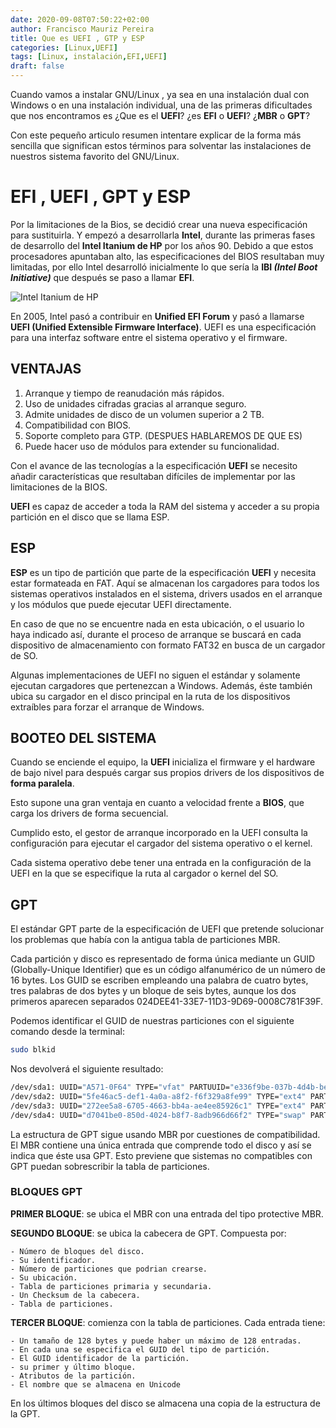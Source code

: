 ```yaml
---
date: 2020-09-08T07:50:22+02:00
author: Francisco Mauriz Pereira
title: Que es UEFI , GTP y ESP
categories: [Linux,UEFI]
tags: [Linux, instalación,EFI,UEFI]
draft: false
---
```


Cuando vamos a instalar GNU/Linux , ya sea en una instalación dual con Windows o en una instalación individual, una de las primeras dificultades que nos encontramos es ¿Que es el **UEFI**? ¿es **EFI** o **UEFI**? ¿**MBR** o **GPT**?

Con este pequeño articulo resumen intentare explicar de la forma más sencilla que significan estos términos  para solventar las instalaciones de nuestros sistema favorito del GNU/Linux.

# EFI , UEFI , GPT y ESP

Por la limitaciones de la Bios, se decidió crear una nueva especificación para sustituirla. Y empezó a desarrollarla **Intel**, durante las primeras fases de desarrollo del **Intel Itanium de HP** por los años 90. Debido a que estos procesadores apuntaban alto, las especificaciones del BIOS resultaban muy limitadas, por ello Intel desarrolló inicialmente lo que sería la **IBI *(Intel Boot Initiative)*** que después se paso a llamar **EFI**.

![Intel Itanium de HP](https://hardzone.es/app/uploads-hardzone.es/2019/02/Intel-Itanium-2-Montecito.jpg)

En 2005, Intel pasó a contribuir en **Unified EFI Forum** y pasó a llamarse **UEFI (Unified Extensible Firmware Interface)**. UEFI es una especificación para una interfaz software entre el sistema operativo y el firmware.

## VENTAJAS
1. Arranque y tiempo de reanudación más rápidos.
2. Uso de unidades cifradas gracias al arranque seguro.
3. Admite unidades de disco de un volumen superior a 2 TB.
4. Compatibilidad con BIOS.
5. Soporte completo para GTP. (DESPUES HABLAREMOS DE QUE ES)
6. Puede hacer uso de módulos para extender su funcionalidad.

Con el avance de las tecnologías a la especificación **UEFI** se necesito añadir características que resultaban difíciles de implementar por las limitaciones de la BIOS.

**UEFI** es capaz de acceder a toda la RAM del sistema y acceder a su propia partición en el disco que se llama ESP.

## ESP
**ESP** es un tipo de partición que parte de la especificación **UEFI** y necesita estar formateada en FAT. Aquí se almacenan los cargadores para todos los sistemas operativos instalados en el sistema, drivers usados en el arranque y los módulos que puede ejecutar UEFI directamente.

En caso de que no se encuentre nada en esta ubicación, o el usuario lo haya indicado así, durante el proceso de arranque se buscará en cada dispositivo de almacenamiento con formato FAT32 en busca de un cargador de SO.

Algunas implementaciones de UEFI no siguen el estándar y solamente ejecutan cargadores que pertenezcan a Windows. Además, éste también ubica su cargador en el disco principal en la ruta de los dispositivos extraíbles para forzar el arranque de Windows.

## BOOTEO DEL SISTEMA
Cuando se enciende el equipo, la **UEFI** inicializa el firmware y el hardware de bajo nivel para después cargar sus propios drivers de los dispositivos de **forma paralela**.

Esto supone una gran ventaja en cuanto a velocidad frente a **BIOS**, que carga los drivers de forma secuencial.

Cumplido esto, el gestor de arranque incorporado en la UEFI consulta la configuración para ejecutar el cargador del sistema operativo o el kernel.

Cada sistema operativo debe tener una entrada en la configuración de la UEFI en la que se especifique la ruta al cargador o kernel del SO.

## GPT
El estándar GPT parte de la especificación de UEFI que pretende solucionar los problemas que había con la antigua tabla de particiones MBR.

Cada partición y disco es representado de forma única mediante un GUID (Globally-Unique Identifier) que es un código alfanumérico de un número de 16 bytes. Los GUID se escriben empleando una palabra de cuatro bytes, tres palabras de dos bytes y un bloque de seis bytes, aunque los dos primeros aparecen separados 024DEE41-33E7-11D3-9D69-0008C781F39F.

Podemos identificar el GUID de nuestras particiones con el siguiente comando desde la terminal:

```bash
sudo blkid
```

Nos devolverá el siguiente resultado:

```bash
/dev/sda1: UUID="A571-0F64" TYPE="vfat" PARTUUID="e336f9be-037b-4d4b-be52-72e35aaee9a3"
/dev/sda2: UUID="5fe46ac5-def1-4a0a-a8f2-f6f329a8fe99" TYPE="ext4" PARTUUID="d50545bf-f892-5043-85cb-1e5b8d590935"
/dev/sda3: UUID="272ee5a8-6705-4663-bb4a-ae4ee85926c1" TYPE="ext4" PARTUUID="b90729b7-fc7e-ea47-a63a-6231179d349a"
/dev/sda4: UUID="d7041be0-850d-4024-b8f7-8adb966d66f2" TYPE="swap" PARTUUID="1b8aa2a2-8408-ea4e-91e0-106ca03c8e73"
```

La estructura de GPT sigue usando MBR por cuestiones de compatibilidad. El MBR contiene una única entrada que comprende todo el disco y así se indica que éste usa GPT. Esto previene que sistemas no compatibles con GPT puedan sobrescribir la tabla de particiones.

### BLOQUES GPT
**PRIMER BLOQUE**: se ubica el MBR con una entrada del tipo protective MBR.

**SEGUNDO BLOQUE**: se ubica la cabecera de GPT. Compuesta por:

    - Número de bloques del disco.
    - Su identificador.
    - Número de particiones que podrian crearse.
    - Su ubicación.
    - Tabla de particiones primaria y secundaria.
    - Un Checksum de la cabecera.
    - Tabla de particiones.

**TERCER BLOQUE**: comienza con la tabla de particiones. Cada entrada tiene:

    - Un tamaño de 128 bytes y puede haber un máximo de 128 entradas.
    - En cada una se especifica el GUID del tipo de partición.
    - El GUID identificador de la partición.
    - su primer y último bloque.
    - Atributos de la partición.
    - El nombre que se almacena en Unicode

En los últimos bloques del disco se almacena una copia de la estructura de la GPT.



